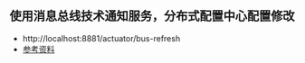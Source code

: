 ## 使用消息总线技术通知服务，分布式配置中心配置修改
* http://localhost:8881/actuator/bus-refresh
* [参考资料](https://blog.csdn.net/forezp/article/details/81041062)